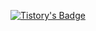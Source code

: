 <a href="https://kons03.tistory.com/" target="_blank">[![Tistory's Badge](https://github-readme-tistory-card.vercel.app/api/badge?name={Tistory%20Blog})](https://github.com/loosie/github-readme-tistory-card)</a>
